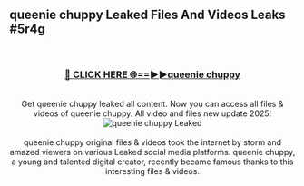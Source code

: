 ## queenie chuppy Leaked Files And Videos Leaks #5r4g
<br>
<div align="center">
<h3><a href="https://watchclip.my.id/queenie chuppy" rel="nofollow">🔴 CLICK HERE 🌐==►►queenie chuppy</a></h3>
<br>
Get queenie chuppy leaked all content. Now you can access all files & videos of queenie chuppy. All video and files new update 2025!
<br>
<a href="https://watchclip.my.id/queenie chuppy" rel="nofollow" data-target="animated-image.originalLink"><img src="https://i.ibb.co.com/WyWwxjT/player-gif2.gif" alt="queenie chuppy Leaked" style="max-width: 100%; display: inline-block;" data-target="animated-image.originalImage"></a>
<br><br>
queenie chuppy original files & videos took the internet by storm and amazed viewers on various Leaked social media platforms. queenie chuppy, a young and talented digital creator, recently became famous thanks to this interesting files & videos.
</div>
<br>